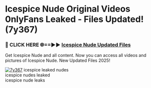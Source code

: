 # Icespice Nude Original Videos 0nlyFans Leaked - Files Updated! (7y367)

<h3>🔴 CLICK HERE 🌐==►► <a href="https://tinyurl.com/4mcuefdz" rel="nofollow">Icespice Nude Updated Files</a></h3>

Get Icespice Nude and all content. Now you can access all videos and pictures of Icespice Nude. New Updated Files 2025!

[![7y367](https://i.imgur.com/StAQSOY.gif)](https://tinyurl.com/4mcuefdz)
icespice leaked nudes<br>
icespice nudes leaked<br>
icespice nude leaks